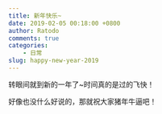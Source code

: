 ```yaml
---
title: 新年快乐~
date: 2019-02-05 00:18:00 +0800
author: Ratodo
comments: true
categories:
    - 日常
slug: happy-new-year-2019
---
```


转眼间就到新的一年了~时间真的是过的飞快！

好像也没什么好说的，那就祝大家猪年牛逼吧！
